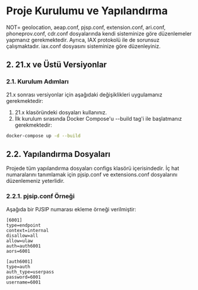 # Proje Kurulumu ve Yapılandırma
NOT= geolocation, aeap.conf, pjsp.conf, extension.conf, ari.conf, phoneprov.conf, cdr.conf dosyalarında kendi sisteminize göre düzenlemeler yapmanız gerekmektedir.
Ayrıca, IAX protokolü ile de sorunsuz çalışmaktadır. iax.conf dosyasını sisteminize göre düzenleyiniz.

## 2. 21.x ve Üstü Versiyonlar
### 2.1. Kurulum Adımları
21.x sonrası versiyonlar için aşağıdaki değişiklikleri uygulamanız gerekmektedir:


1. 21.x klasöründeki dosyaları kullanınız.
2. İlk kurulum sırasında Docker Compose'u --build tag'i ile başlatmanız gerekmektedir:

```bash
docker-compose up -d --build
```

## 2.2. Yapılandırma Dosyaları
Projede tüm yapılandırma dosyaları configs klasörü içerisindedir. İç hat numaralarını tanımlamak için pjsip.conf ve extensions.conf dosyalarını düzenlemeniz yeterlidir.

### 2.2.1. pjsip.conf Örneği
Aşağıda bir PJSIP numarası ekleme örneği verilmiştir:

```
[6001]
type=endpoint
context=internal
disallow=all
allow=ulaw
auth=auth6001
aors=6001

[auth6001]
type=auth
auth_type=userpass
password=6001
username=6001
```
